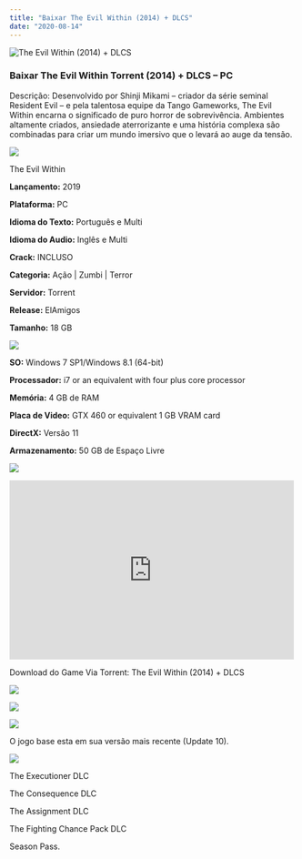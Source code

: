 ```yaml
---
title: "Baixar The Evil Within (2014) + DLCS"
date: "2020-08-14"
---
```


![The Evil Within (2014) + DLCS](https://1.bp.blogspot.com/-F5v-qYNlW54/XxCyQMwAEhI/AAAAAAAAA5Q/Sv0LhLriPMAQlvJABZ8G2RgMShRC1loaACNcBGAsYHQ/s320/poster.jpg "The Evil Within (2014) + DLCS")

### Baixar The Evil Within Torrent (2014) + DLCS – PC

Descrição: Desenvolvido por Shinji Mikami – criador da série seminal Resident Evil – e pela talentosa equipe da Tango Gameworks, The Evil Within encarna o significado de puro horror de sobrevivência. Ambientes altamente criados, ansiedade aterrorizante e uma história complexa são combinadas para criar um mundo imersivo que o levará ao auge da tensão.

![](https://1.bp.blogspot.com/-XIAoZor_ewQ/Xt6k8H1cWZI/AAAAAAAAAi0/oGRR_ah4Rf449lfQQZDiX_22jAu7LLnJACPcBGAYYCw/s400/Bot{3b6f25e701f2c276e12462000761d99d36f4f564f6a12c5b7723aa1262fefb9b}25C3{3b6f25e701f2c276e12462000761d99d36f4f564f6a12c5b7723aa1262fefb9b}25A3o{3b6f25e701f2c276e12462000761d99d36f4f564f6a12c5b7723aa1262fefb9b}2Bde{3b6f25e701f2c276e12462000761d99d36f4f564f6a12c5b7723aa1262fefb9b}2BInforma{3b6f25e701f2c276e12462000761d99d36f4f564f6a12c5b7723aa1262fefb9b}25C3{3b6f25e701f2c276e12462000761d99d36f4f564f6a12c5b7723aa1262fefb9b}25A7{3b6f25e701f2c276e12462000761d99d36f4f564f6a12c5b7723aa1262fefb9b}25C3{3b6f25e701f2c276e12462000761d99d36f4f564f6a12c5b7723aa1262fefb9b}25B5es.jpg)

The Evil Within

**Lançamento:** 2019

**Plataforma:** PC

**Idioma do Texto:** Português e Multi

**Idioma do Audio:** Inglês e Multi

**Crack:** INCLUSO

**Categoria:** Ação | Zumbi | Terror

**Servidor:** Torrent

**Release:** ElAmigos

**Tamanho:** 18 GB

![](https://1.bp.blogspot.com/-h4INo_OBwls/Xt6lEEMpxNI/AAAAAAAAAi4/JjyyoRDYOagV83dzmOlHFitCwsklVMs6ACPcBGAYYCw/s400/Bot{3b6f25e701f2c276e12462000761d99d36f4f564f6a12c5b7723aa1262fefb9b}25C3{3b6f25e701f2c276e12462000761d99d36f4f564f6a12c5b7723aa1262fefb9b}25A3o{3b6f25e701f2c276e12462000761d99d36f4f564f6a12c5b7723aa1262fefb9b}2Bde{3b6f25e701f2c276e12462000761d99d36f4f564f6a12c5b7723aa1262fefb9b}2BRequisitos.jpg)

**SO:** Windows 7 SP1/Windows 8.1 (64-bit)

**Processador:** i7 or an equivalent with four plus core processor

**Memória:** 4 GB de RAM

**Placa de Video:** GTX 460 or equivalent 1 GB VRAM card

**DirectX:** Versão 11

**Armazenamento:** 50 GB de Espaço Livre

![](https://1.bp.blogspot.com/-rcYyVsnA81c/Xt6lZMZ2XiI/AAAAAAAAAjA/1MF2KKFyKSoUtwrodSDJRdpQoMNmnHOhwCPcBGAYYCw/s400/Bot{3b6f25e701f2c276e12462000761d99d36f4f564f6a12c5b7723aa1262fefb9b}25C3{3b6f25e701f2c276e12462000761d99d36f4f564f6a12c5b7723aa1262fefb9b}25A3o{3b6f25e701f2c276e12462000761d99d36f4f564f6a12c5b7723aa1262fefb9b}2Bde{3b6f25e701f2c276e12462000761d99d36f4f564f6a12c5b7723aa1262fefb9b}2BTrailer.jpg)

<iframe allow="accelerometer; autoplay; encrypted-media; gyroscope; picture-in-picture" allowfullscreen frameborder="0" height="315" src="https://www.youtube.com/embed/pPNYGpV0XW0" width="500"></iframe>

Download do Game Via Torrent: The Evil Within (2014) + DLCS

[![](https://1.bp.blogspot.com/-KEcbu5lXdM0/Xu5yX-HgHDI/AAAAAAAAAsY/bBJ6W14NqC4-Ny_0LiwqQPIkTbYzyURcACPcBGAYYCw/s200/CAPA3.jpg)](https://utorrentmegagames.blogspot.com/p/recomendado.html)

[![](https://1.bp.blogspot.com/-Rkir3Cy7E90/XthUbQKV_OI/AAAAAAAAAgU/q6xV1k8mreQnsOAbeImqH6Qi8ahsN2LpACPcBGAYYCw/s1600/Bot{3b6f25e701f2c276e12462000761d99d36f4f564f6a12c5b7723aa1262fefb9b}25C3{3b6f25e701f2c276e12462000761d99d36f4f564f6a12c5b7723aa1262fefb9b}25A3o{3b6f25e701f2c276e12462000761d99d36f4f564f6a12c5b7723aa1262fefb9b}2Bde{3b6f25e701f2c276e12462000761d99d36f4f564f6a12c5b7723aa1262fefb9b}2BDownload.jpg)](557E3BB30111693E8232D0EAE2927828BF6BFB91&dn=The{3b6f25e701f2c276e12462000761d99d36f4f564f6a12c5b7723aa1262fefb9b}20Evil{3b6f25e701f2c276e12462000761d99d36f4f564f6a12c5b7723aa1262fefb9b}20Within{3b6f25e701f2c276e12462000761d99d36f4f564f6a12c5b7723aa1262fefb9b}20COMPLETE{3b6f25e701f2c276e12462000761d99d36f4f564f6a12c5b7723aa1262fefb9b}20{3b6f25e701f2c276e12462000761d99d36f4f564f6a12c5b7723aa1262fefb9b}28incl.{3b6f25e701f2c276e12462000761d99d36f4f564f6a12c5b7723aa1262fefb9b}20Update{3b6f25e701f2c276e12462000761d99d36f4f564f6a12c5b7723aa1262fefb9b}2010{3b6f25e701f2c276e12462000761d99d36f4f564f6a12c5b7723aa1262fefb9b}29&tr=udp{3b6f25e701f2c276e12462000761d99d36f4f564f6a12c5b7723aa1262fefb9b}3a{3b6f25e701f2c276e12462000761d99d36f4f564f6a12c5b7723aa1262fefb9b}2f{3b6f25e701f2c276e12462000761d99d36f4f564f6a12c5b7723aa1262fefb9b}2f9.rarbg.com{3b6f25e701f2c276e12462000761d99d36f4f564f6a12c5b7723aa1262fefb9b}3a2720{3b6f25e701f2c276e12462000761d99d36f4f564f6a12c5b7723aa1262fefb9b}2fannounce&tr=http{3b6f25e701f2c276e12462000761d99d36f4f564f6a12c5b7723aa1262fefb9b}3a{3b6f25e701f2c276e12462000761d99d36f4f564f6a12c5b7723aa1262fefb9b}2f{3b6f25e701f2c276e12462000761d99d36f4f564f6a12c5b7723aa1262fefb9b}2fannounce.torrentsmd.com{3b6f25e701f2c276e12462000761d99d36f4f564f6a12c5b7723aa1262fefb9b}3a6969{3b6f25e701f2c276e12462000761d99d36f4f564f6a12c5b7723aa1262fefb9b}2fannounce&tr=http{3b6f25e701f2c276e12462000761d99d36f4f564f6a12c5b7723aa1262fefb9b}3a{3b6f25e701f2c276e12462000761d99d36f4f564f6a12c5b7723aa1262fefb9b}2f{3b6f25e701f2c276e12462000761d99d36f4f564f6a12c5b7723aa1262fefb9b}2fbt.careland.com.cn{3b6f25e701f2c276e12462000761d99d36f4f564f6a12c5b7723aa1262fefb9b}3a6969{3b6f25e701f2c276e12462000761d99d36f4f564f6a12c5b7723aa1262fefb9b}2fannounce&tr=udp{3b6f25e701f2c276e12462000761d99d36f4f564f6a12c5b7723aa1262fefb9b}3a{3b6f25e701f2c276e12462000761d99d36f4f564f6a12c5b7723aa1262fefb9b}2f{3b6f25e701f2c276e12462000761d99d36f4f564f6a12c5b7723aa1262fefb9b}2fexplodie.org{3b6f25e701f2c276e12462000761d99d36f4f564f6a12c5b7723aa1262fefb9b}3a6969{3b6f25e701f2c276e12462000761d99d36f4f564f6a12c5b7723aa1262fefb9b}2fannounce&tr=http{3b6f25e701f2c276e12462000761d99d36f4f564f6a12c5b7723aa1262fefb9b}3a{3b6f25e701f2c276e12462000761d99d36f4f564f6a12c5b7723aa1262fefb9b}2f{3b6f25e701f2c276e12462000761d99d36f4f564f6a12c5b7723aa1262fefb9b}2fmgtracker.org{3b6f25e701f2c276e12462000761d99d36f4f564f6a12c5b7723aa1262fefb9b}3a2710{3b6f25e701f2c276e12462000761d99d36f4f564f6a12c5b7723aa1262fefb9b}2fannounce&tr=http{3b6f25e701f2c276e12462000761d99d36f4f564f6a12c5b7723aa1262fefb9b}3a{3b6f25e701f2c276e12462000761d99d36f4f564f6a12c5b7723aa1262fefb9b}2f{3b6f25e701f2c276e12462000761d99d36f4f564f6a12c5b7723aa1262fefb9b}2ftracker.tfile.me{3b6f25e701f2c276e12462000761d99d36f4f564f6a12c5b7723aa1262fefb9b}2fannounce&tr=http{3b6f25e701f2c276e12462000761d99d36f4f564f6a12c5b7723aa1262fefb9b}3a{3b6f25e701f2c276e12462000761d99d36f4f564f6a12c5b7723aa1262fefb9b}2f{3b6f25e701f2c276e12462000761d99d36f4f564f6a12c5b7723aa1262fefb9b}2ftracker.torrenty.org{3b6f25e701f2c276e12462000761d99d36f4f564f6a12c5b7723aa1262fefb9b}3a6969{3b6f25e701f2c276e12462000761d99d36f4f564f6a12c5b7723aa1262fefb9b}2fannounce&tr=udp{3b6f25e701f2c276e12462000761d99d36f4f564f6a12c5b7723aa1262fefb9b}3a{3b6f25e701f2c276e12462000761d99d36f4f564f6a12c5b7723aa1262fefb9b}2f{3b6f25e701f2c276e12462000761d99d36f4f564f6a12c5b7723aa1262fefb9b}2ftracker.trackerfix.com{3b6f25e701f2c276e12462000761d99d36f4f564f6a12c5b7723aa1262fefb9b}3a80{3b6f25e701f2c276e12462000761d99d36f4f564f6a12c5b7723aa1262fefb9b}2fannounce&tr=http{3b6f25e701f2c276e12462000761d99d36f4f564f6a12c5b7723aa1262fefb9b}3a{3b6f25e701f2c276e12462000761d99d36f4f564f6a12c5b7723aa1262fefb9b}2f{3b6f25e701f2c276e12462000761d99d36f4f564f6a12c5b7723aa1262fefb9b}2fwww.mvgroup.org{3b6f25e701f2c276e12462000761d99d36f4f564f6a12c5b7723aa1262fefb9b}3a2710{3b6f25e701f2c276e12462000761d99d36f4f564f6a12c5b7723aa1262fefb9b}2fannounce&tr=udp{3b6f25e701f2c276e12462000761d99d36f4f564f6a12c5b7723aa1262fefb9b}3a{3b6f25e701f2c276e12462000761d99d36f4f564f6a12c5b7723aa1262fefb9b}2f{3b6f25e701f2c276e12462000761d99d36f4f564f6a12c5b7723aa1262fefb9b}2f9.rarbg.com{3b6f25e701f2c276e12462000761d99d36f4f564f6a12c5b7723aa1262fefb9b}3a2720{3b6f25e701f2c276e12462000761d99d36f4f564f6a12c5b7723aa1262fefb9b}2fannounce&tr=udp{3b6f25e701f2c276e12462000761d99d36f4f564f6a12c5b7723aa1262fefb9b}3a{3b6f25e701f2c276e12462000761d99d36f4f564f6a12c5b7723aa1262fefb9b}2f{3b6f25e701f2c276e12462000761d99d36f4f564f6a12c5b7723aa1262fefb9b}2f9.rarbg.me{3b6f25e701f2c276e12462000761d99d36f4f564f6a12c5b7723aa1262fefb9b}3a2710{3b6f25e701f2c276e12462000761d99d36f4f564f6a12c5b7723aa1262fefb9b}2fannounce&tr=udp{3b6f25e701f2c276e12462000761d99d36f4f564f6a12c5b7723aa1262fefb9b}3a{3b6f25e701f2c276e12462000761d99d36f4f564f6a12c5b7723aa1262fefb9b}2f{3b6f25e701f2c276e12462000761d99d36f4f564f6a12c5b7723aa1262fefb9b}2f9.rarbg.to{3b6f25e701f2c276e12462000761d99d36f4f564f6a12c5b7723aa1262fefb9b}3a2770{3b6f25e701f2c276e12462000761d99d36f4f564f6a12c5b7723aa1262fefb9b}2fannounce&tr=udp{3b6f25e701f2c276e12462000761d99d36f4f564f6a12c5b7723aa1262fefb9b}3a{3b6f25e701f2c276e12462000761d99d36f4f564f6a12c5b7723aa1262fefb9b}2f{3b6f25e701f2c276e12462000761d99d36f4f564f6a12c5b7723aa1262fefb9b}2fcoppersurfer.tk{3b6f25e701f2c276e12462000761d99d36f4f564f6a12c5b7723aa1262fefb9b}3a6969{3b6f25e701f2c276e12462000761d99d36f4f564f6a12c5b7723aa1262fefb9b}2fannounce&tr=udp{3b6f25e701f2c276e12462000761d99d36f4f564f6a12c5b7723aa1262fefb9b}3a{3b6f25e701f2c276e12462000761d99d36f4f564f6a12c5b7723aa1262fefb9b}2f{3b6f25e701f2c276e12462000761d99d36f4f564f6a12c5b7723aa1262fefb9b}2fexodus.desync.com{3b6f25e701f2c276e12462000761d99d36f4f564f6a12c5b7723aa1262fefb9b}3a6969{3b6f25e701f2c276e12462000761d99d36f4f564f6a12c5b7723aa1262fefb9b}2fannounce&tr=http{3b6f25e701f2c276e12462000761d99d36f4f564f6a12c5b7723aa1262fefb9b}3a{3b6f25e701f2c276e12462000761d99d36f4f564f6a12c5b7723aa1262fefb9b}2f{3b6f25e701f2c276e12462000761d99d36f4f564f6a12c5b7723aa1262fefb9b}2fglotorrents.pw{3b6f25e701f2c276e12462000761d99d36f4f564f6a12c5b7723aa1262fefb9b}3a80{3b6f25e701f2c276e12462000761d99d36f4f564f6a12c5b7723aa1262fefb9b}2fannounce&tr=udp{3b6f25e701f2c276e12462000761d99d36f4f564f6a12c5b7723aa1262fefb9b}3a{3b6f25e701f2c276e12462000761d99d36f4f564f6a12c5b7723aa1262fefb9b}2f{3b6f25e701f2c276e12462000761d99d36f4f564f6a12c5b7723aa1262fefb9b}2fopen.demonii.com{3b6f25e701f2c276e12462000761d99d36f4f564f6a12c5b7723aa1262fefb9b}3a1337{3b6f25e701f2c276e12462000761d99d36f4f564f6a12c5b7723aa1262fefb9b}2fannounce&tr=udp{3b6f25e701f2c276e12462000761d99d36f4f564f6a12c5b7723aa1262fefb9b}3a{3b6f25e701f2c276e12462000761d99d36f4f564f6a12c5b7723aa1262fefb9b}2f{3b6f25e701f2c276e12462000761d99d36f4f564f6a12c5b7723aa1262fefb9b}2ftracker.coppersurfer.tk{3b6f25e701f2c276e12462000761d99d36f4f564f6a12c5b7723aa1262fefb9b}3a6969{3b6f25e701f2c276e12462000761d99d36f4f564f6a12c5b7723aa1262fefb9b}2fannounce&tr=udp{3b6f25e701f2c276e12462000761d99d36f4f564f6a12c5b7723aa1262fefb9b}3a{3b6f25e701f2c276e12462000761d99d36f4f564f6a12c5b7723aa1262fefb9b}2f{3b6f25e701f2c276e12462000761d99d36f4f564f6a12c5b7723aa1262fefb9b}2ftracker.glotorrents.com{3b6f25e701f2c276e12462000761d99d36f4f564f6a12c5b7723aa1262fefb9b}3a6969{3b6f25e701f2c276e12462000761d99d36f4f564f6a12c5b7723aa1262fefb9b}2fannounce&tr=udp{3b6f25e701f2c276e12462000761d99d36f4f564f6a12c5b7723aa1262fefb9b}3a{3b6f25e701f2c276e12462000761d99d36f4f564f6a12c5b7723aa1262fefb9b}2f{3b6f25e701f2c276e12462000761d99d36f4f564f6a12c5b7723aa1262fefb9b}2ftracker.leechers-paradise.org{3b6f25e701f2c276e12462000761d99d36f4f564f6a12c5b7723aa1262fefb9b}3a6969{3b6f25e701f2c276e12462000761d99d36f4f564f6a12c5b7723aa1262fefb9b}2fannounce&tr=udp{3b6f25e701f2c276e12462000761d99d36f4f564f6a12c5b7723aa1262fefb9b}3a{3b6f25e701f2c276e12462000761d99d36f4f564f6a12c5b7723aa1262fefb9b}2f{3b6f25e701f2c276e12462000761d99d36f4f564f6a12c5b7723aa1262fefb9b}2ftracker.openbittorrent.com{3b6f25e701f2c276e12462000761d99d36f4f564f6a12c5b7723aa1262fefb9b}3a80{3b6f25e701f2c276e12462000761d99d36f4f564f6a12c5b7723aa1262fefb9b}2fannounce&tr=udp{3b6f25e701f2c276e12462000761d99d36f4f564f6a12c5b7723aa1262fefb9b}3a{3b6f25e701f2c276e12462000761d99d36f4f564f6a12c5b7723aa1262fefb9b}2f{3b6f25e701f2c276e12462000761d99d36f4f564f6a12c5b7723aa1262fefb9b}2ftracker.opentrackr.org{3b6f25e701f2c276e12462000761d99d36f4f564f6a12c5b7723aa1262fefb9b}3a1337{3b6f25e701f2c276e12462000761d99d36f4f564f6a12c5b7723aa1262fefb9b}2fannounce&tr=udp{3b6f25e701f2c276e12462000761d99d36f4f564f6a12c5b7723aa1262fefb9b}3a{3b6f25e701f2c276e12462000761d99d36f4f564f6a12c5b7723aa1262fefb9b}2f{3b6f25e701f2c276e12462000761d99d36f4f564f6a12c5b7723aa1262fefb9b}2ftracker.publicbt.com{3b6f25e701f2c276e12462000761d99d36f4f564f6a12c5b7723aa1262fefb9b}3a80{3b6f25e701f2c276e12462000761d99d36f4f564f6a12c5b7723aa1262fefb9b}2fannounce&tr=udp{3b6f25e701f2c276e12462000761d99d36f4f564f6a12c5b7723aa1262fefb9b}3a{3b6f25e701f2c276e12462000761d99d36f4f564f6a12c5b7723aa1262fefb9b}2f{3b6f25e701f2c276e12462000761d99d36f4f564f6a12c5b7723aa1262fefb9b}2ftracker4.piratux.com{3b6f25e701f2c276e12462000761d99d36f4f564f6a12c5b7723aa1262fefb9b}3a6969{3b6f25e701f2c276e12462000761d99d36f4f564f6a12c5b7723aa1262fefb9b}2fannounce&tr=udp{3b6f25e701f2c276e12462000761d99d36f4f564f6a12c5b7723aa1262fefb9b}3a{3b6f25e701f2c276e12462000761d99d36f4f564f6a12c5b7723aa1262fefb9b}2f{3b6f25e701f2c276e12462000761d99d36f4f564f6a12c5b7723aa1262fefb9b}2fpublic.popcorn-tracker.org{3b6f25e701f2c276e12462000761d99d36f4f564f6a12c5b7723aa1262fefb9b}3a6969{3b6f25e701f2c276e12462000761d99d36f4f564f6a12c5b7723aa1262fefb9b}2fannounce&tr=http{3b6f25e701f2c276e12462000761d99d36f4f564f6a12c5b7723aa1262fefb9b}3a{3b6f25e701f2c276e12462000761d99d36f4f564f6a12c5b7723aa1262fefb9b}2f{3b6f25e701f2c276e12462000761d99d36f4f564f6a12c5b7723aa1262fefb9b}2f182.176.139.129{3b6f25e701f2c276e12462000761d99d36f4f564f6a12c5b7723aa1262fefb9b}3a6969{3b6f25e701f2c276e12462000761d99d36f4f564f6a12c5b7723aa1262fefb9b}2fannounce&tr=http{3b6f25e701f2c276e12462000761d99d36f4f564f6a12c5b7723aa1262fefb9b}3a{3b6f25e701f2c276e12462000761d99d36f4f564f6a12c5b7723aa1262fefb9b}2f{3b6f25e701f2c276e12462000761d99d36f4f564f6a12c5b7723aa1262fefb9b}2f5.79.83.193{3b6f25e701f2c276e12462000761d99d36f4f564f6a12c5b7723aa1262fefb9b}3a2710{3b6f25e701f2c276e12462000761d99d36f4f564f6a12c5b7723aa1262fefb9b}2fannounce&tr=http{3b6f25e701f2c276e12462000761d99d36f4f564f6a12c5b7723aa1262fefb9b}3a{3b6f25e701f2c276e12462000761d99d36f4f564f6a12c5b7723aa1262fefb9b}2f{3b6f25e701f2c276e12462000761d99d36f4f564f6a12c5b7723aa1262fefb9b}2f91.218.230.81{3b6f25e701f2c276e12462000761d99d36f4f564f6a12c5b7723aa1262fefb9b}3a6969{3b6f25e701f2c276e12462000761d99d36f4f564f6a12c5b7723aa1262fefb9b}2fannounce&tr=udp{3b6f25e701f2c276e12462000761d99d36f4f564f6a12c5b7723aa1262fefb9b}3a{3b6f25e701f2c276e12462000761d99d36f4f564f6a12c5b7723aa1262fefb9b}2f{3b6f25e701f2c276e12462000761d99d36f4f564f6a12c5b7723aa1262fefb9b}2ftracker.ilibr.org{3b6f25e701f2c276e12462000761d99d36f4f564f6a12c5b7723aa1262fefb9b}3a80{3b6f25e701f2c276e12462000761d99d36f4f564f6a12c5b7723aa1262fefb9b}2fannounce&tr=http{3b6f25e701f2c276e12462000761d99d36f4f564f6a12c5b7723aa1262fefb9b}3a{3b6f25e701f2c276e12462000761d99d36f4f564f6a12c5b7723aa1262fefb9b}2f{3b6f25e701f2c276e12462000761d99d36f4f564f6a12c5b7723aa1262fefb9b}2fatrack.pow7.com{3b6f25e701f2c276e12462000761d99d36f4f564f6a12c5b7723aa1262fefb9b}2fannounce&tr=http{3b6f25e701f2c276e12462000761d99d36f4f564f6a12c5b7723aa1262fefb9b}3a{3b6f25e701f2c276e12462000761d99d36f4f564f6a12c5b7723aa1262fefb9b}2f{3b6f25e701f2c276e12462000761d99d36f4f564f6a12c5b7723aa1262fefb9b}2fbt.henbt.com{3b6f25e701f2c276e12462000761d99d36f4f564f6a12c5b7723aa1262fefb9b}3a2710{3b6f25e701f2c276e12462000761d99d36f4f564f6a12c5b7723aa1262fefb9b}2fannounce&tr=http{3b6f25e701f2c276e12462000761d99d36f4f564f6a12c5b7723aa1262fefb9b}3a{3b6f25e701f2c276e12462000761d99d36f4f564f6a12c5b7723aa1262fefb9b}2f{3b6f25e701f2c276e12462000761d99d36f4f564f6a12c5b7723aa1262fefb9b}2fmgtracker.org{3b6f25e701f2c276e12462000761d99d36f4f564f6a12c5b7723aa1262fefb9b}3a2710{3b6f25e701f2c276e12462000761d99d36f4f564f6a12c5b7723aa1262fefb9b}2fannounce&tr=http{3b6f25e701f2c276e12462000761d99d36f4f564f6a12c5b7723aa1262fefb9b}3a{3b6f25e701f2c276e12462000761d99d36f4f564f6a12c5b7723aa1262fefb9b}2f{3b6f25e701f2c276e12462000761d99d36f4f564f6a12c5b7723aa1262fefb9b}2fmgtracker.org{3b6f25e701f2c276e12462000761d99d36f4f564f6a12c5b7723aa1262fefb9b}3a6969{3b6f25e701f2c276e12462000761d99d36f4f564f6a12c5b7723aa1262fefb9b}2fannounce&tr=http{3b6f25e701f2c276e12462000761d99d36f4f564f6a12c5b7723aa1262fefb9b}3a{3b6f25e701f2c276e12462000761d99d36f4f564f6a12c5b7723aa1262fefb9b}2f{3b6f25e701f2c276e12462000761d99d36f4f564f6a12c5b7723aa1262fefb9b}2fopen.touki.ru{3b6f25e701f2c276e12462000761d99d36f4f564f6a12c5b7723aa1262fefb9b}2fannounce.php&tr=http{3b6f25e701f2c276e12462000761d99d36f4f564f6a12c5b7723aa1262fefb9b}3a{3b6f25e701f2c276e12462000761d99d36f4f564f6a12c5b7723aa1262fefb9b}2f{3b6f25e701f2c276e12462000761d99d36f4f564f6a12c5b7723aa1262fefb9b}2fp4p.arenabg.ch{3b6f25e701f2c276e12462000761d99d36f4f564f6a12c5b7723aa1262fefb9b}3a1337{3b6f25e701f2c276e12462000761d99d36f4f564f6a12c5b7723aa1262fefb9b}2fannounce&tr=http{3b6f25e701f2c276e12462000761d99d36f4f564f6a12c5b7723aa1262fefb9b}3a{3b6f25e701f2c276e12462000761d99d36f4f564f6a12c5b7723aa1262fefb9b}2f{3b6f25e701f2c276e12462000761d99d36f4f564f6a12c5b7723aa1262fefb9b}2fpow7.com{3b6f25e701f2c276e12462000761d99d36f4f564f6a12c5b7723aa1262fefb9b}3a80{3b6f25e701f2c276e12462000761d99d36f4f564f6a12c5b7723aa1262fefb9b}2fannounce&tr=http{3b6f25e701f2c276e12462000761d99d36f4f564f6a12c5b7723aa1262fefb9b}3a{3b6f25e701f2c276e12462000761d99d36f4f564f6a12c5b7723aa1262fefb9b}2f{3b6f25e701f2c276e12462000761d99d36f4f564f6a12c5b7723aa1262fefb9b}2fretracker.krs-ix.ru{3b6f25e701f2c276e12462000761d99d36f4f564f6a12c5b7723aa1262fefb9b}3a80{3b6f25e701f2c276e12462000761d99d36f4f564f6a12c5b7723aa1262fefb9b}2fannounce&tr=http{3b6f25e701f2c276e12462000761d99d36f4f564f6a12c5b7723aa1262fefb9b}3a{3b6f25e701f2c276e12462000761d99d36f4f564f6a12c5b7723aa1262fefb9b}2f{3b6f25e701f2c276e12462000761d99d36f4f564f6a12c5b7723aa1262fefb9b}2fsecure.pow7.com{3b6f25e701f2c276e12462000761d99d36f4f564f6a12c5b7723aa1262fefb9b}2fannounce&tr=http{3b6f25e701f2c276e12462000761d99d36f4f564f6a12c5b7723aa1262fefb9b}3a{3b6f25e701f2c276e12462000761d99d36f4f564f6a12c5b7723aa1262fefb9b}2f{3b6f25e701f2c276e12462000761d99d36f4f564f6a12c5b7723aa1262fefb9b}2ft1.pow7.com{3b6f25e701f2c276e12462000761d99d36f4f564f6a12c5b7723aa1262fefb9b}2fannounce)

![](https://1.bp.blogspot.com/-CKOPgKMHSCw/Xt6pGtUOwjI/AAAAAAAAAjY/zHwjL-_BlP8TQZnzb-2EXBS16bGihpMuACPcBGAYYCw/s400/Conte{3b6f25e701f2c276e12462000761d99d36f4f564f6a12c5b7723aa1262fefb9b}25C3{3b6f25e701f2c276e12462000761d99d36f4f564f6a12c5b7723aa1262fefb9b}25BAdo{3b6f25e701f2c276e12462000761d99d36f4f564f6a12c5b7723aa1262fefb9b}2Bprincipal.jpg)

O jogo base esta em sua versão mais recente (Update 10).

![](https://1.bp.blogspot.com/-UGXgz5_D260/Xt6pIAL2JoI/AAAAAAAAAjc/_VnT3GuyOckKn31b2f_6ucXooESqa3cHwCPcBGAYYCw/s400/Conte{3b6f25e701f2c276e12462000761d99d36f4f564f6a12c5b7723aa1262fefb9b}25C3{3b6f25e701f2c276e12462000761d99d36f4f564f6a12c5b7723aa1262fefb9b}25BAdo{3b6f25e701f2c276e12462000761d99d36f4f564f6a12c5b7723aa1262fefb9b}2BExtra.jpg)

The Executioner DLC

The Consequence DLC

The Assignment DLC

The Fighting Chance Pack DLC

Season Pass.
